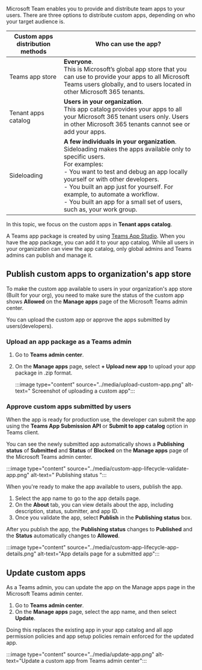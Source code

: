 Microsoft Team enables you to provide and distribute team apps to your users. There are three options to distribute custom apps, depending on who your target audience is.
 
| Custom apps distribution methods | Who can use the app?        |
|---------------|---------------|
| Teams app store                           | **Everyone**.<br/> This is Microsoft’s global app store that you can use to provide your apps to all Microsoft Teams users globally, and to users located in other Microsoft 365 tenants. |
| Tenant apps catalog                 | **Users in your organization**.<br> This app catalog provides your apps to all your Microsoft 365 tenant users only. Users in other Microsoft 365 tenants cannot see or add your apps.                                |
| Sideloading                         | **A few individuals in your organization**.<br/> Sideloading makes the apps available only to specific users.  <br/> For examples:<br/> - You want to test and debug an app locally yourself or with other developers. <br/> - You built an app just for yourself. For example, to automate a workflow. <br/>  - You built an app for a small set of users, such as, your work group. |


In this topic, we focus on the custom apps in **Tenant apps catalog**. 

A Teams app package is created by using [Teams App Studio](/microsoftteams/platform/get-started/get-started-app-studio?azure-portal=true). When you have the app package, you can add it to your app catalog. While all users in your organization can view the app catalog, only global admins and Teams admins can publish and manage it. 

## Publish custom apps to organization's app store

To make the custom app available to users in your organization's app store (Built for your org), you need to make sure the status of the custom app shows **Allowed** on the **Manage apps** page of the Microsoft Teams admin center.

You can upload the custom app or approve the apps submitted by users(developers).

### Upload an app package as a Teams admin

1. Go to **Teams admin center**.
2. On the **Manage apps** page, select **+ Upload new app** to upload your app package in .zip format. 

    :::image type="content" source="../media/upload-custom-app.png" alt-text=" Screenshot of uploading a custom app":::  

### Approve custom apps submitted by users

When the app is ready for production use, the developer can submit the app using the **Teams App Submission API** or **Submit to app catalog** option in Teams client. 

You can see the newly submitted app automatically shows a **Publishing status** of **Submitted** and **Status** of **Blocked** on the **Manage apps** page of the Microsoft Teams admin center. 

:::image type="content" source="../media/custom-app-lifecycle-validate-app.png" alt-text=" Publishing status ":::  

When you're ready to make the app available to users, publish the app.

1. Select the app name to go to the app details page. 
2. On the **About** tab, you can view details about the app, including description, status, submitter, and app ID.
3. Once you validate the app, select **Publish** in the **Publishing status** box.

After you publish the app, the **Publishing status** changes to **Published** and the **Status** automatically changes to **Allowed**.

:::image type="content" source="../media/custom-app-lifecycle-app-details.png" alt-text="App details page for a submitted app":::


## Update custom apps

As a Teams admin, you can update the app on the Manage apps page in the Microsoft Teams admin center. 

1. Go to **Teams admin center**.
2. On the **Manage apps** page, select the app name, and then select **Update**.

Doing this replaces the existing app in your app catalog and all app permission policies and app setup policies remain enforced for the updated app. 

:::image type="content" source="../media/update-app.png" alt-text="Update a custom app from Teams admin center":::  

